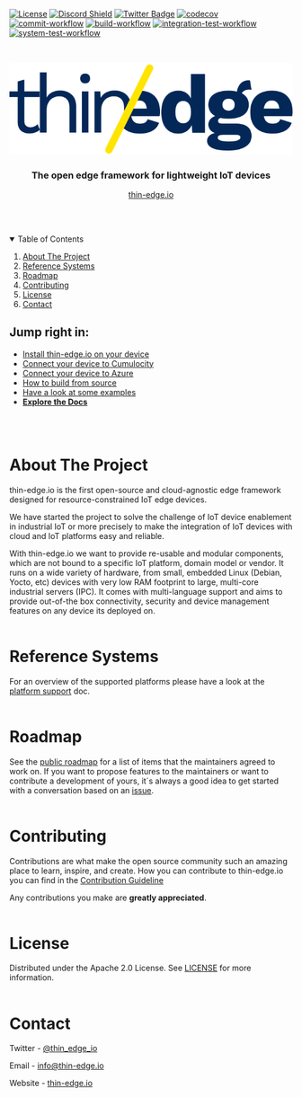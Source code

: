 [![License](https://img.shields.io/badge/License-Apache%202.0-blue.svg)](LICENSE.txt)
[![Discord Shield](https://discord.com/api/guilds/832211156520796171/widget.png?style=shield)](https://discord.gg/SvqWp6nrsK)
[![Twitter Badge](https://img.shields.io/twitter/follow/thin_edge_io?style=social)](https://twitter.com/thin_edge_io)
[![codecov](https://codecov.io/gh/thin-edge/thin-edge.io/branch/main/graph/badge.svg?token=ZE7576TLOK)](https://codecov.io/gh/thin-edge/thin-edge.io)
[![commit-workflow](https://github.com/thin-edge/thin-edge.io/actions/workflows/commit-workflow.yml/badge.svg)](https://github.com/thin-edge/thin-edge.io/actions/workflows/commit-workflow.yml)
[![build-workflow](https://github.com/thin-edge/thin-edge.io/actions/workflows/build-workflow.yml/badge.svg)](https://github.com/thin-edge/thin-edge.io/actions/workflows/build-workflow.yml)
[![integration-test-workflow](https://github.com/thin-edge/thin-edge.io/actions/workflows/integration-test-workflow.yml/badge.svg)](https://github.com/thin-edge/thin-edge.io/actions/workflows/integration-test-workflow.yml)
[![system-test-workflow](https://github.com/thin-edge/thin-edge.io/actions/workflows/system-test-workflow.yml/badge.svg)](https://github.com/thin-edge/thin-edge.io/actions/workflows/system-test-workflow.yml)

<!-- PROJECT LOGO -->
<br />
<p align="center">
  <a href="https://thin-edge.io">
    <img src="images/thin-edge-logo.png" alt="Logo">
  </a>

  <h3 align="center">The open edge framework for lightweight IoT devices</h3>
  <p align="center"><a href="https://thin-edge.io">thin-edge.io</a></p>
  <br />
  <br />
</p>

<!-- TABLE OF CONTENTS -->
<details open="open">
  <summary>Table of Contents</summary>
  <ol>
    <li><a href="#about-the-project">About The Project</a></li>
    <li><a href="#reference-systems">Reference Systems</a></li>
    <li><a href="#roadmap">Roadmap</a></li>
    <li><a href="#contributing">Contributing</a></li>
    <li><a href="#license">License</a></li>
    <li><a href="#contact">Contact</a></li>
  </ol>
</details>

## Jump right in:
* [Install thin-edge.io on your device](docs/src/howto-guides/002_installation.md)
* [Connect your device to Cumulocity](docs/src/tutorials/connect-c8y.md)
* [Connect your device to Azure](docs/src/tutorials/connect-azure.md)
* [How to build from source](./BUILDING.md)
* [Have a look at some examples](https://github.com/thin-edge/thin-edge.io_examples)
* [**Explore the Docs**](https://thin-edge.github.io/thin-edge.io/html/)
<br/>
<br/>

<!-- ABOUT THE PROJECT -->
# About The Project

thin-edge.io is the first open-source and cloud-agnostic edge framework designed for resource-constrained IoT edge devices.

We have started the project to solve the challenge of IoT device enablement in industrial IoT or more precisely to make the integration of IoT devices with cloud and IoT platforms easy and reliable.

With thin-edge.io we want to provide re-usable and modular components, which are not bound to a specific IoT platform, domain model or vendor. It runs on a wide variety of hardware, from small, embedded Linux (Debian, Yocto, etc) devices with very low RAM footprint to large, multi-core industrial servers (IPC). It comes with multi-language support and aims to provide out-of-the box connectivity, security and device management features on any device its deployed on.
<br/>
<br/>

<!-- REFERENCESYSTEMS -->

# Reference Systems
For an overview of the supported platforms please have a look at the [platform support](docs/src/supported-platforms.md) doc.
<br/>
<br/>

<!-- ROADMAP -->
# Roadmap

See the [public roadmap](https://github.com/thin-edge/thin-edge.io-roadmap/projects/1) for a list of items that the maintainers agreed to work on. If you want to propose features to the maintainers or want to contribute a development of yours, it´s always a good idea to get started with a conversation based on an [issue](https://github.com/thin-edge/thin-edge.io/issues).
<br/>
<br/>

<!-- CONTRIBUTING -->
# Contributing
Contributions are what make the open source community such an amazing place to learn, inspire, and create.
How you can contribute to thin-edge.io you can find in the [Contribution Guideline](CONTRIBUTING.md)

Any contributions you make are **greatly appreciated**.
<br/>
<br/>

<!-- LICENSE -->
# License

Distributed under the Apache 2.0 License. See [LICENSE](LICENSE.txt) for more information.
<br/>
<br/>

<!-- CONTACT -->
# Contact

Twitter - [@thin_edge_io](https://twitter.com/thin_edge_io)

Email - [info@thin-edge.io](mailto:info@thin-edge.io)

Website - [thin-edge.io](https://thin-edge.io)
